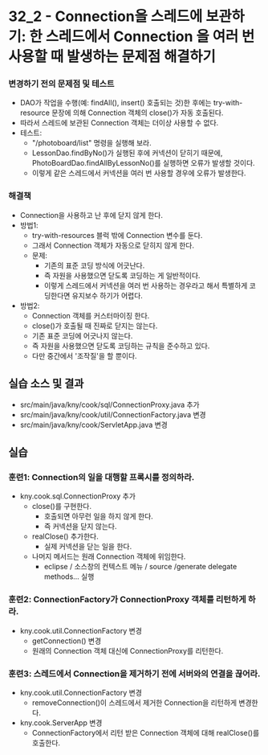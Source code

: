 # 32_2 - Connection을 스레드에 보관하기: 한 스레드에서 Connection 을 여러 번 사용할 때 발생하는 문제점 해결하기


### 변경하기 전의 문제점 및 테스트

- DAO가 작업을 수행(예: findAll(), insert() 호출되는 것)한 후에는
  try-with-resource 문장에 의해 Connection 객체의 close()가 자동 호출된다.
- 따라서 스레드에 보관된 Connection 객체는 더이상 사용할 수 없다.
- 테스트:
  - "/photoboard/list" 명령을 실행해 보라.
  - LessonDao.findByNo()가 실행된 후에 커넥션이 닫히기 때문에,
    PhotoBoardDao.findAllByLessonNo()를 실행하면 오류가 발생할 것이다.  
  - 이렇게 같은 스레드에서 커넥션을 여러 번 사용할 경우에 오류가 발생한다.

### 해결책

- Connection을 사용하고 난 후에 닫지 않게 한다.
- 방법1: 
  - try-with-resources 블럭 밖에 Connection 변수를 둔다.
  - 그래서 Connection 객체가 자동으로 닫히지 않게 한다.
  - 문제: 
    - 기존의 표준 코딩 방식에 어긋난다.
    - 즉 자원을 사용했으면 닫도록 코딩하는 게 일반적이다.
    - 이렇게 스레드에서 커넥션을 여러 번 사용하는 경우라고 해서 
      특별하게 코딩한다면 유지보수 하기가 어렵다.
- 방법2:
  - Connection 객체를 커스터마이징 한다.
  - close()가 호출될 때 진짜로 닫지는 않는다.
  - 기존 표준 코딩에 어긋나지 않는다.
  - 즉 자원을 사용했으면 닫도록 코딩하는 규칙을 준수하고 있다.
  - 다만 중간에서 '조작질'을 할 뿐이다.

## 실습 소스 및 결과

- src/main/java/kny/cook/sql/ConnectionProxy.java 추가
- src/main/java/kny/cook/util/ConnectionFactory.java 변경
- src/main/java/kny/cook/ServletApp.java 변경

## 실습  

### 훈련1: Connection의 일을 대행할 프록시를 정의하라.

- kny.cook.sql.ConnectionProxy 추가
  - close()를 구현한다.
    - 호출되면 아무런 일을 하지 않게 한다.
    - 즉 커넥션을 닫지 않는다.
  - realClose() 추가한다.
    - 실제 커넥션을 닫는 일을 한다.
  - 나머지 메서드는 원래 Connection 객체에 위임한다.
    - eclipse / 소스창의 컨텍스트 메뉴 / source /generate delegate methods... 실행 
    
### 훈련2: ConnectionFactory가 ConnectionProxy 객체를 리턴하게 하라.

- kny.cook.util.ConnectionFactory 변경
  - getConnection() 변경
  - 원래의 Connection 객체 대신에 ConnectionProxy를 리턴한다.
  
### 훈련3: 스레드에서 Connection을 제거하기 전에 서버와의 연결을 끊어라.

- kny.cook.util.ConnectionFactory 변경
  - removeConnection()이 스레드에서 제거한 Connection을 리턴하게 변경한다.
- kny.cook.ServerApp 변경
  - ConnectionFactory에서 리턴 받은 Connection 객체에 대해 
    realClose()를 호출한다.
    
  